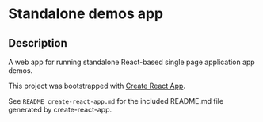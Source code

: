 # Standalone demos app

## Description

A web app for running standalone React-based single page application app demos.

This project was bootstrapped with [Create React App](https://github.com/facebook/create-react-app).

See `README_create-react-app.md` for the included README.md file generated by create-react-app.
